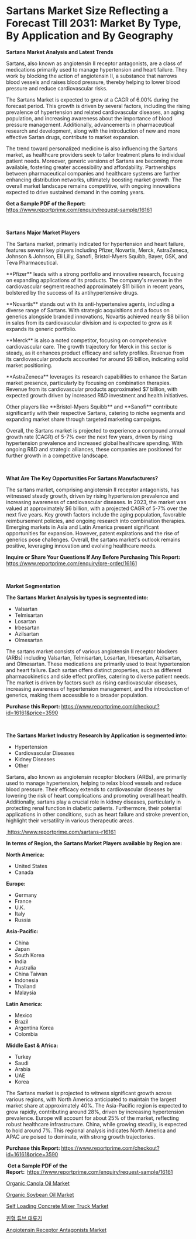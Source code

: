 <p><h1>Sartans Market Size Reflecting a Forecast Till 2031: Market By Type, By Application and By Geography</h1></p><p><strong>Sartans Market Analysis and Latest Trends</strong></p>
<p><p>Sartans, also known as angiotensin II receptor antagonists, are a class of medications primarily used to manage hypertension and heart failure. They work by blocking the action of angiotensin II, a substance that narrows blood vessels and raises blood pressure, thereby helping to lower blood pressure and reduce cardiovascular risks.</p><p>The Sartans Market is expected to grow at a CAGR of 6.00% during the forecast period. This growth is driven by several factors, including the rising prevalence of hypertension and related cardiovascular diseases, an aging population, and increasing awareness about the importance of blood pressure management. Additionally, advancements in pharmaceutical research and development, along with the introduction of new and more effective Sartan drugs, contribute to market expansion.</p><p>The trend toward personalized medicine is also influencing the Sartans market, as healthcare providers seek to tailor treatment plans to individual patient needs. Moreover, generic versions of Sartans are becoming more available, fostering greater accessibility and affordability. Partnerships between pharmaceutical companies and healthcare systems are further enhancing distribution networks, ultimately boosting market growth. The overall market landscape remains competitive, with ongoing innovations expected to drive sustained demand in the coming years.</p></p>
<p><strong>Get a Sample PDF of the Report:&nbsp;</strong> <a href="https://www.reportprime.com/enquiry/request-sample/16161">https://www.reportprime.com/enquiry/request-sample/16161</a></p>
<p>&nbsp;</p>
<p><strong>Sartans Major Market Players</strong></p>
<p><p>The Sartans market, primarily indicated for hypertension and heart failure, features several key players including Pfizer, Novartis, Merck, AstraZeneca, Johnson & Johnson, Eli Lilly, Sanofi, Bristol-Myers Squibb, Bayer, GSK, and Teva Pharmaceutical. </p><p>**Pfizer** leads with a strong portfolio and innovative research, focusing on expanding applications of its products. The company's revenue in the cardiovascular segment reached approximately $11 billion in recent years, bolstered by the success of its antihypertensive drugs.</p><p>**Novartis** stands out with its anti-hypertensive agents, including a diverse range of Sartans. With strategic acquisitions and a focus on generics alongside branded innovations, Novartis achieved nearly $8 billion in sales from its cardiovascular division and is expected to grow as it expands its generic portfolio.</p><p>**Merck** is also a noted competitor, focusing on comprehensive cardiovascular care. The growth trajectory for Merck in this sector is steady, as it enhances product efficacy and safety profiles. Revenue from its cardiovascular products accounted for around $6 billion, indicating solid market positioning.</p><p>**AstraZeneca** leverages its research capabilities to enhance the Sartan market presence, particularly by focusing on combination therapies. Revenue from its cardiovascular products approximated $7 billion, with expected growth driven by increased R&D investment and health initiatives.</p><p>Other players like **Bristol-Myers Squibb** and **Sanofi** contribute significantly with their respective Sartans, catering to niche segments and expanding market share through targeted marketing campaigns.</p><p>Overall, the Sartans market is projected to experience a compound annual growth rate (CAGR) of 5-7% over the next few years, driven by rising hypertension prevalence and increased global healthcare spending. With ongoing R&D and strategic alliances, these companies are positioned for further growth in a competitive landscape.</p></p>
<p>&nbsp;</p>
<p><strong>What Are The Key Opportunities For Sartans Manufacturers?</strong></p>
<p><p>The sartans market, comprising angiotensin II receptor antagonists, has witnessed steady growth, driven by rising hypertension prevalence and increasing awareness of cardiovascular diseases. In 2023, the market was valued at approximately $6 billion, with a projected CAGR of 5-7% over the next five years. Key growth factors include the aging population, favorable reimbursement policies, and ongoing research into combination therapies. Emerging markets in Asia and Latin America present significant opportunities for expansion. However, patent expirations and the rise of generics pose challenges. Overall, the sartans market's outlook remains positive, leveraging innovation and evolving healthcare needs.</p></p>
<p><strong>Inquire or Share Your Questions If Any Before Purchasing This Report:</strong> <a href="https://www.reportprime.com/enquiry/pre-order/16161">https://www.reportprime.com/enquiry/pre-order/16161</a></p>
<p>&nbsp;</p>
<p><strong>Market Segmentation</strong></p>
<p><strong>The Sartans Market Analysis by types is segmented into:</strong></p>
<p><ul><li>Valsartan</li><li>Telmisartan</li><li>Losartan</li><li>Irbesartan</li><li>Azilsartan</li><li>Olmesartan</li></ul></p>
<p><p>The sartans market consists of various angiotensin II receptor blockers (ARBs) including Valsartan, Telmisartan, Losartan, Irbesartan, Azilsartan, and Olmesartan. These medications are primarily used to treat hypertension and heart failure. Each sartan offers distinct properties, such as different pharmacokinetics and side effect profiles, catering to diverse patient needs. The market is driven by factors such as rising cardiovascular diseases, increasing awareness of hypertension management, and the introduction of generics, making them accessible to a broader population.</p></p>
<p><strong>Purchase this Report:&nbsp;</strong><a href="https://www.reportprime.com/checkout?id=16161&price=3590">https://www.reportprime.com/checkout?id=16161&price=3590</a></p>
<p>&nbsp;</p>
<p><strong>The Sartans Market Industry Research by Application is segmented into:</strong></p>
<p><ul><li>Hypertension</li><li>Cardiovascular Diseases</li><li>Kidney Diseases</li><li>Other</li></ul></p>
<p><p>Sartans, also known as angiotensin receptor blockers (ARBs), are primarily used to manage hypertension, helping to relax blood vessels and reduce blood pressure. Their efficacy extends to cardiovascular diseases by lowering the risk of heart complications and promoting overall heart health. Additionally, sartans play a crucial role in kidney diseases, particularly in protecting renal function in diabetic patients. Furthermore, their potential applications in other conditions, such as heart failure and stroke prevention, highlight their versatility in various therapeutic areas.</p></p>
<p><a href="https://www.reportprime.com/sartans-r16161">&nbsp;https://www.reportprime.com/sartans-r16161</a></p>
<p><strong>In terms of Region, the Sartans Market Players available by Region are:</strong></p>
<p>
    <p> <strong> North America: </strong>
        <ul>
            <li>United States</li>
            <li>Canada</li>
        </ul>
        </p> 
    <p> <strong> Europe: </strong>
        <ul>
            <li>Germany</li>
            <li>France</li>
            <li>U.K.</li>
            <li>Italy</li>
            <li>Russia</li>
        </ul>
        </p> 
    <p> <strong> Asia-Pacific: </strong>
        <ul>
            <li>China</li>
            <li>Japan</li>
            <li>South Korea</li>
            <li>India</li>
            <li>Australia</li>
            <li>China Taiwan</li>
            <li>Indonesia</li>
            <li>Thailand</li>
            <li>Malaysia</li>
        </ul>
        </p> 
    <p> <strong> Latin America: </strong>
        <ul>
            <li>Mexico</li>
            <li>Brazil</li>
            <li>Argentina Korea</li>
            <li>Colombia</li>
        </ul>
        </p> 
    <p> <strong> Middle East & Africa: </strong>
        <ul>
            <li>Turkey</li>
            <li>Saudi</li>
            <li>Arabia</li>
            <li>UAE</li>
            <li>Korea</li>
        </ul>
    </p>
    </p>
<p><p>The Sartans market is projected to witness significant growth across various regions, with North America anticipated to maintain the largest market share at approximately 40%. The Asia-Pacific region is expected to grow rapidly, contributing around 28%, driven by increasing hypertension prevalence. Europe will account for about 25% of the market, reflecting robust healthcare infrastructure. China, while growing steadily, is expected to hold around 7%. This regional analysis indicates North America and APAC are poised to dominate, with strong growth trajectories.</p></p>
<p><strong>Purchase this Report: </strong><a href="https://www.reportprime.com/checkout?id=16161&price=3590">https://www.reportprime.com/checkout?id=16161&price=3590</a></p>
<p>&nbsp;<strong>Get a Sample PDF of the Report:&nbsp;&nbsp;</strong><a href="https://www.reportprime.com/enquiry/request-sample/16161">https://www.reportprime.com/enquiry/request-sample/16161</a></p>
<p><strong></strong></p>
<p><p><a href="https://medium.com/@marilynfhghoster53/global-organic-canola-oil-industry-analysis-share-growth-trends-and-forecast-2024-to-2031-db1df826349a">Organic Canola Oil Market</a></p><p><a href="https://medium.com/@janetvalentinh15/the-growth-of-the-organic-soybean-oil-market-has-been-significant-driven-by-various-critical-e55cba5ca3a7">Organic Soybean Oil Market</a></p><p><a href="https://issuu.com/reportprime-2/docs/self-loading-concrete-mixer-truck-m_3b37ae9ecb8a2b">Self Loading Concrete Mixer Truck Market</a></p><p><a href="https://medium.com/@alex_holland_/%EC%84%B8%EA%B3%84-finned-tube-convector-market-%EC%9D%80-2024%EC%97%90%EC%84%9C-2031%EB%A1%9C-%EC%97%B0%ED%8F%89%EA%B7%A0-%EC%A6%9D%EA%B0%80%EC%9C%A8%EC%9D%84-%EB%B3%B4%EC%9D%BC-%EA%B2%83%EC%9C%BC%EB%A1%9C-%EC%98%88%EC%83%81%EB%90%A9%EB%8B%88%EB%8B%A4-6766cf08e568">핀형 튜브 대류기</a></p><p><a href="https://github.com/MoonZANDRA/Market-Research-Report-List-1/blob/main/angiotensin-receptor-antagonists-market.md">Angiotensin Receptor Antagonists Market</a></p></p>